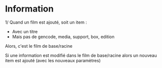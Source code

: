 Information  
===========  
  
  
1/ Quand un film est ajouté, soit un item : 
- Avec un titre 
- Mais pas de gencode, media, support, box, edition

Alors, c'est le film de base/racine

Si une information est modifié dans le film de base/racine alors un nouveau item est ajouté (avec les nouveaux paramètres)

